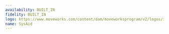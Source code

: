 ```yaml
---
availability: BUILT_IN
fidelity: BUILT_IN
logo: https://www.moveworks.com/content/dam/moveworksprogram/v2/logos/integration-logos/sysaid-integration-logo-primary.png
name: SysAid
---
```

